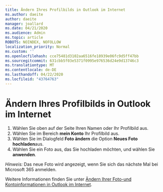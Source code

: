 ```yaml
---
title: Ändern Ihres Profilbilds in Outlook im Internet
ms.author: daeite
author: daeite
manager: joallard
ms.date: 04/21/2020
ms.audience: Admin
ms.topic: article
ROBOTS: NOINDEX, NOFOLLOW
localization_priority: Normal
ms.custom: ''
ms.openlocfilehash: cce75481d3102aa6516fe18939e06fc9d5ff47bb
ms.sourcegitcommit: 631cbb5f03e5371f0995e976536d24e9d13746c3
ms.translationtype: MT
ms.contentlocale: de-DE
ms.lasthandoff: 04/22/2020
ms.locfileid: "43764763"
---
```

# <a name="change-your-profile-picture-in-outlook-on-the-web"></a>Ändern Ihres Profilbilds in Outlook im Internet

1. Wählen Sie oben auf der Seite Ihren Namen oder Ihr Profilbild aus.
1. Wählen Sie im Bereich **mein Konto** Ihr Profilbild aus.
1. Wählen Sie im Dialogfeld **Foto ändern** die Option **Neues Foto hochladen**aus.
1. Wählen Sie ein Foto aus, das Sie hochladen möchten, und wählen Sie **anwenden**.

*Hinweis:* Das neue Foto wird angezeigt, wenn Sie sich das nächste Mal bei Microsoft 365 anmelden.

Weitere Informationen finden Sie unter [Ändern Ihrer Foto-und Kontoinformationen in Outlook im Internet](https://support.office.com/article/b2dbb289-851d-4bed-93c3-3e136f5659ec).